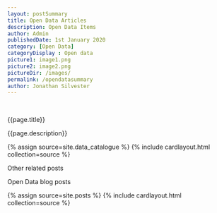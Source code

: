 ```yaml
---
layout: postSummary
title: Open Data Articles
description: Open Data Items
author: Admin
publishedDate: 1st January 2020
category: [Open Data]
categoryDisplay : Open data
picture1: image1.png
picture2: image2.png
pictureDir: /images/
permalink: /opendatasummary
author: Jonathan Silvester
---
```

<div class="container">
  <br>
  <p class="h5"> {{page.title}}</p>
  <p> {{page.description}} </p>
  {% assign source=site.data_catalogue %}
  {% include cardlayout.html collection=source %}
  <br>
  <p class="h5">Other related posts</p>
  <p> Open Data blog posts </p>
  {% assign source=site.posts %}
  {% include cardlayout.html collection=source %}
</div>